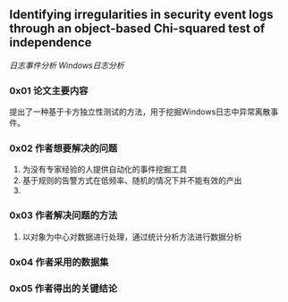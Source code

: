 ## Identifying irregularities in security event logs through an object-based Chi-squared test of independence
*日志事件分析* *Windows日志分析*

### 0x01 论文主要内容  
提出了一种基于卡方独立性测试的方法，用于挖掘Windows日志中异常离散事件。

### 0x02 作者想要解决的问题   
1. 为没有专家经验的人提供自动化的事件挖掘工具
2. 基于规则的告警方式在低频率、随机的情况下并不能有效的产出
3. 


### 0x03 作者解决问题的方法   
1. 以对象为中心对数据进行处理，通过统计分析方法进行数据分析


### 0x04 作者采用的数据集   



### 0x05 作者得出的关键结论   

